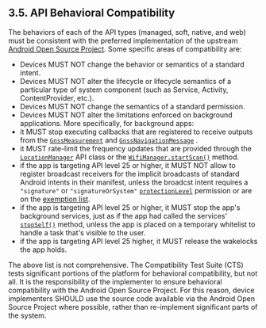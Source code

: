 ## 3.5\. API Behavioral Compatibility

The behaviors of each of the API types (managed, soft, native, and web) must be
consistent with the preferred implementation of the upstream
[Android Open Source Project](http://source.android.com/). Some specific areas of
compatibility are:

*   Devices MUST NOT change the behavior or semantics of a standard intent.
*   Devices MUST NOT alter the lifecycle or lifecycle semantics of a particular
    type of system component (such as Service, Activity, ContentProvider, etc.).
*   Devices MUST NOT change the semantics of a standard permission.
*   Devices MUST NOT alter the limitations enforced on background applications.
    More specifically, for background apps:
  *   it MUST stop executing callbacks that are registered to receive outputs from
      the [`GnssMeasurement`](
      https://developer.android.com/reference/android/location/GnssMeasurement.html)
      and [`GnssNavigationMessage`](
      https://developer.android.com/reference/android/location/GnssNavigationMessage.html)
      .
  *   it MUST rate-limit the frequency updates that are provided through the
      [`LocationManager`](
      https://developer.android.com/reference/android/location/LocationManager.html)
      API class or the [`WifiManager.startScan()`](
      https://developer.android.com/reference/android/net/wifi/WifiManager.html#startScan%28%29)
      method.
  *   if the app is targeting API level 25 or higher, it MUST NOT allow to
      register broadcast receivers for the implicit broadcasts of standard
      Android intents in their manifest, unless the broadcst intent requires a
      `"signature"` or `"signatureOrSystem"` [`protectionLevel`](
      https://developer.android.com/guide/topics/manifest/permission-element.html#plevel)
      permission or are on the [exemption list](
      https://developer.android.com/preview/features/background-broadcasts.html).
  *   if the app is targeting API level 25 or higher, it MUST stop the app's
      background services, just as if the app had called the services'
      [`stopSelf()`](
      https://developer.android.com/reference/android/app/Service.html#stopSelf%28%29)
      method, unless the app is placed on a temporary whitelist to handle a task
      that's visible to the user.
  *   if the app is targeting API level 25 higher, it MUST release the wakelocks
      the app holds.

The above list is not comprehensive. The Compatibility Test Suite (CTS) tests
significant portions of the platform for behavioral compatibility, but not all.
It is the responsibility of the implementer to ensure behavioral compatibility
with the Android Open Source Project. For this reason, device implementers
SHOULD use the source code available via the Android Open Source Project where
possible, rather than re-implement significant parts of the system.
